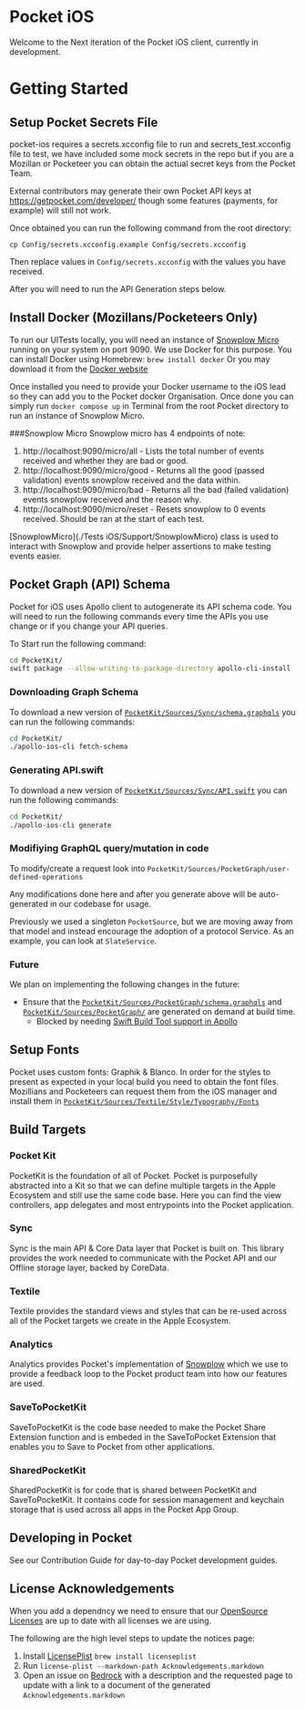 # Pocket iOS

Welcome to the Next iteration of the Pocket iOS client, currently in development.

# Getting Started

## Setup Pocket Secrets File

pocket-ios requires a secrets.xcconfig file to run and secrets_test.xcconfig file to test, we have included some mock secrets in the repo but if you are a Mozillan or Pocketeer you can obtain the actual secret keys from the Pocket Team.

External contributors may generate their own Pocket API keys at https://getpocket.com/developer/ though some features (payments, for example) will still not work.

Once obtained you can run the following command from the root directory:

```
cp Config/secrets.xcconfig.example Config/secrets.xcconfig
```

Then replace values in `Config/secrets.xcconfig` with the values you have received.

After you will need to run the API Generation steps below.

## Install Docker (Mozillans/Pocketeers Only)

To run our UITests locally, you will need an instance of [Snowplow Micro](https://github.com/snowplow-incubator/snowplow-micro) running on your system on port 9090.
We use Docker for this purpose. You can install Docker using Homebrew: `brew install docker`
Or you may download it from the [Docker website](https://docs.docker.com/desktop/install/mac-install/)

Once installed you need to provide your Docker username to the iOS lead so they can add you to the Pocket docker Organisation.
Once done you can simply run `docker compose up` in Terminal from the root Pocket directory to run an instance of Snowplow Micro.

###Snowplow Micro
Snowplow micro has 4 endpoints of note:
1. http://localhost:9090/micro/all - Lists the total number of events received and whether they are bad or good.
2. http://localhost:9090/micro/good - Returns all the good (passed validation) events snowplow received and the data within.
3. http://localhost:9090/micro/bad - Returns all the bad (failed validation) events snowplow received and the reason why.
3. http://localhost:9090/micro/reset - Resets snowplow to 0 events received. Should be ran at the start of each test.

[SnowplowMicro](./Tests iOS/Support/SnowplowMicro) class is used to interact with Snowplow and provide helper assertions to make testing events easier.


## Pocket Graph (API) Schema

Pocket for iOS uses Apollo client to autogenerate its API schema code. You will need to run the following commands every time the APIs you use change or if you change your API queries.

To Start run the following command:

```bash
cd PocketKit/
swift package --allow-writing-to-package-directory apollo-cli-install
```

### Downloading Graph Schema

To download a new version of [`PocketKit/Sources/Sync/schema.graphqls`](./PocketKit/Sources/Sync/schema.graphqls) you can run the following commands:

```bash
cd PocketKit/
./apollo-ios-cli fetch-schema
```

### Generating API.swift

To download a new version of [`PocketKit/Sources/Sync/API.swift`](./PocketKit/Sources/Sync/API.swift) you can run the following commands:

```bash
cd PocketKit/
./apollo-ios-cli generate
```

### Modifiying GraphQL query/mutation in code

To modify/create a request look into `PocketKit/Sources/PocketGraph/user-defined-operations`

Any modifications done here and after you generate above will be auto-generated in our codebase for usage.

Previously we used a singleton `PocketSource`, but we are moving away from that model and instead encourage the adoption of a protocol Service.  As an example, you can look at `SlateService`.

### Future

We plan on implementing the following changes in the future:

- Ensure that the [`PocketKit/Sources/PocketGraph/schema.graphqls`](./PocketKit/Sources/PocketGraph/schema.graphqls) and [`PocketKit/Sources/PocketGraph/`](./PocketKit/Sources/PocketGraph/) are generated on demand at build time.
  - Blocked by needing [Swift Build Tool support in Apollo](https://github.com/apollographql/apollo-ios/pull/2464)

## Setup Fonts

Pocket uses custom fonts: Graphik & Blanco. In order for the styles to present as expected in your local build you need to obtain the font files. Mozillians and Pocketeers can request them from the iOS manager and install them in [`PocketKit/Sources/Textile/Style/Typography/Fonts`](./PocketKit/Sources/Textile/Style/Typography/Fonts)


## Build Targets

### Pocket Kit

PocketKit is the foundation of all of Pocket. Pocket is purposefully abstracted into a Kit so that we can define multiple targets in the Apple Ecosystem and still use the same code base. Here you can find the view controllers, app delegates and most entrypoints into the Pocket application.

### Sync

Sync is the main API & Core Data layer that Pocket is built on. This library provides the work needed to communicate with the Pocket API and our Offline storage layer, backed by CoreData.

### Textile

Textile provides the standard views and styles that can be re-used across all of the Pocket targets we create in the Apple Ecosystem.

### Analytics

Analytics provides Pocket's implementation of [Snowplow](https://github.com/snowplow/) which we use to provide a feedback loop to the Pocket product team into how our features are used.

### SaveToPocketKit

SaveToPocketKit is the code base needed to make the Pocket Share Extension function and is embeded in the SaveToPocket Extension that enables you to Save to Pocket from other applications.

### SharedPocketKit

SharedPocketKit is for code that is shared between PocketKit and SaveToPocketKit. It contains code for session management and keychain storage that is used across all apps in the Pocket App Group.

## Developing in Pocket

See our Contribution Guide for day-to-day Pocket development guides.

## License Acknowledgements

When you add a dependncy we need to ensure that our [OpenSource Licenses](https://getpocket.com/opensource_licenses_ios) are up to date with all licenses we are using. 

The following are the high level steps to update the notices page:

1. Install [LicensePlist](https://github.com/mono0926/LicensePlist) `brew install licenseplist`
2. Run `license-plist --markdown-path Acknowledgements.markdown`
3. Open an issue on [Bedrock](https://github.com/mozilla/bedrock/) with a description and the requested page to update with a link to a document of the generated `Acknowledgements.markdown`
